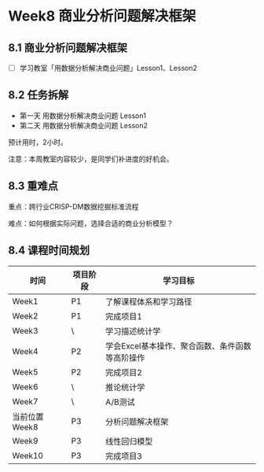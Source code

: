 # Week8 商业分析问题解决框架

## 8.1 商业分析问题解决框架

  - [ ] 学习教室「用数据分析解决商业问题」Lesson1、Lesson2


## 8.2 任务拆解
- 第一天 用数据分析解决商业问题 Lesson1
- 第二天 用数据分析解决商业问题 Lesson2

预计用时，2小时。

注意：本周教室内容较少，是同学们补进度的好机会。

## 8.3 重难点

  重点：跨行业CRISP-DM数据挖掘标准流程

  难点：如何根据实际问题，选择合适的商业分析模型？

## 8.4 课程时间规划

时间|项目阶段|学习目标
---|---|---
Week1| P1|了解课程体系和学习路径
Week2|P1|完成项目1
Week3|\ |学习描述统计学
Week4|P2|学会Excel基本操作、聚合函数、条件函数等高阶操作
Week5|P2|完成项目2
Week6|\ |推论统计学
Week7|\ |A/B测试
当前位置Week8|P3|分析问题解决框架
Week9|P3|线性回归模型
Week10|P3|完成项目3
